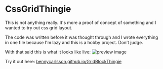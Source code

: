 # CssGridThingie

This is not anything really. It's more a proof of concept of something and I
wanted to try out css grid layout.

The code was written before it was thought through and I wrote everything in one
file because I'm lazy and this is a hobby project. Don't judge.

With that said this is what it looks like live:
![preview image](https://github.com/BennyCarlsson/GridBlockThingie/images/image.PNG)

Try it out here:
[bennycarlsson.github.io/GridBlockThingie](https://bennycarlsson.github.io/GridBlockThingie/)
